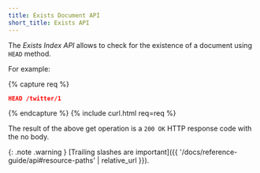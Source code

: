 ```yaml
---
title: Exists Document API
short_title: Exists API
---
```


The _Exists Index API_ allows to check for the existence of a document using
`HEAD` method.

For example:

{% capture req %}

```json
HEAD /twitter/1
```
{% endcapture %}
{% include curl.html req=req %}

The result of the above get operation is a `200 OK` HTTP response code with the
no body.

{: .note .warning }
[Trailing slashes are important]({{ '/docs/reference-guide/api#resource-paths' | relative_url }}).
